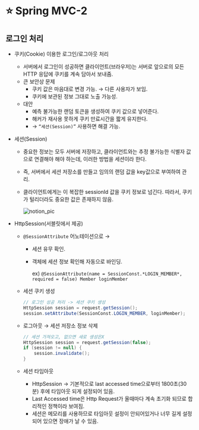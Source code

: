 # ⭐️ Spring MVC-2

## 로그인 처리
- 쿠키(Cookie) 이용한 로그인/로그아웃 처리
    - 서버에서 로그인이 성공하면 클라이언트(브라우저)는 서버로 앞으로의 모든 HTTP 응답에 쿠키를 계속 담아서 보내줌.
    - 큰 보안상 문제
        - 쿠키 값은 마음대로 변경 가능. → 다른 사용자가 보임.
        - 쿠키에 보관된 정보 그대로 노출 가능성.
    - 대안
        - 예측 불가능한 랜덤 토큰을 생성하여 쿠키 값으로 넣어준다.
        - 해커가 재사용 못하게 쿠키 만료시간을 짧게 유지한다.
        - → `“세션(Session)”` 사용하면 해결 가능.
- 세션(Session)
    - 중요한 정보는 모두 서버에 저장하고, 클라이언트와는 추정 불가능한 식별자 값으로 연결해야 해야 하는데, 이러한 방법을 세션이라 한다.
    - 즉, 서버에서 세션 저장소를 만들고 임의의 랜덤 값을 key값으로 부여하여 관리.
    - 클라이언트에게는 이 복잡한 sessionId 값을 쿠키 정보로 넘긴다. 따라서, 쿠키가 털리더라도 중요한 값은 존재하지 않음.

        ![notion_pic](https://user-images.githubusercontent.com/73485743/197197726-f163e19b-b6ec-46de-95f0-a5fd32720905.png)

- HttpSession(서블릿에서 제공)
    - `@SessionAttribute` 어노테이션으로 →
        - 세션 유무 확인.
        - 객체에 세션 정보 확인해 자동으로 바인딩.

            ex) `@SessionAttribute(name = SessionConst.*LOGIN_MEMBER*, required = false) Member loginMember`

    - 세션 쿠키 생성

        ```java
        // 로그인 성공 처리 -> 세션 쿠키 생성
        HttpSession session = request.getSession();
        session.setAttribute(SessionConst.LOGIN_MEMBER, loginMember);
        ```

    - 로그아웃 → 세션 저장소 정보 삭제

        ```java
        // 세션 가져오고, 없으면 새로 생성은X
        HttpSession session = request.getSession(false);
        if (session != null) {
            session.invalidate();
        }
        ```

    - 세션 타임아웃
        - HttpSession → 기본적으로 last accessed time으로부터 1800초(30분) 후에 타임아웃 되게 설정되어 있음.
        - Last Accessed time은 Http Request가 올때마다 계속 초기화 되므로 합리적인 정책이라 보여짐.
        - 세션은 메모리를 사용하므로 타임아웃 설정이 안되어있거나 너무 길게 설정되어 있으면 장애가 날 수 있음.
